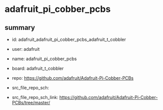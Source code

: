 # adafruit_pi_cobber_pcbs
 
## summary 
* id: adafruit_adafruit_pi_cobber_pcbs_adafruit_t_cobbler
* user: adafruit
* name: adafruit_pi_cobber_pcbs
* board: adafruit_t_cobbler
* repo: https://github.com/adafruit/Adafruit-Pi-Cobber-PCBs



* src_file_repo_sch: 
* src_file_repo_sch_link: https://github.com/adafruit/Adafruit-Pi-Cobber-PCBs/tree/master/






